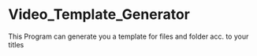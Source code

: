 # Video_Template_Generator
This Program can generate you a template for files and folder acc. to your titles
